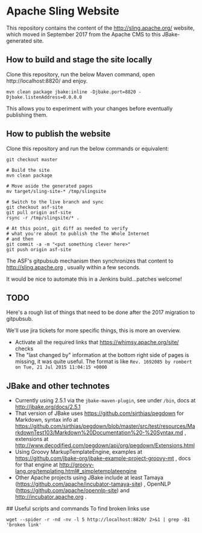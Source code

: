 # Apache Sling Website
This repository contains the content of the http://sling.apache.org/ website, which moved in September 2017 from
the Apache CMS to this JBake-generated site.

## How to build and stage the site locally  
Clone this repository, run the below Maven command, open http://localhost:8820/ and enjoy.

    mvn clean package jbake:inline -Djbake.port=8820 -Djbake.listenAddress=0.0.0.0
	
This allows	you to experiment with your changes before eventually publishing them.

## How to publish the website
Clone this repository and run the below commands or equivalent:

	git checkout master

	# Build the site
	mvn clean package

	# Move aside the generated pages
    mv target/sling-site-* /tmp/slingsite

	# Switch to the live branch and sync
	git checkout asf-site
	git pull origin asf-site
	rsync -r /tmp/slingsite/* .

	# At this point, git diff as needed to verify
	# what you're about to publish the The Whole Internet
	# and then
	git commit -a -m "<put something clever here>"
	git push origin asf-site

The ASF's gitpubsub mechanism then synchronizes that content to http://sling.apache.org , usually within a few seconds.

It would be nice to automate this in a Jenkins build...patches welcome!

## TODO
Here's a rough list of things that need to be done after the 2017 migration to gitpubsub.

We'll use jira tickets for more specific things, this is more an overview.

* Activate all the required links that https://whimsy.apache.org/site/ checks
* The "last changed by" information at the bottom right side of pages is missing, it was quite useful. The format is like `Rev. 1692085 by rombert on Tue, 21 Jul 2015 11:04:15 +0000`

## JBake and other technotes
* Currently using 2.5.1 via the `jbake-maven-plugin`, see under `/bin`, docs at http://jbake.org/docs/2.5.1
* That version of JBake uses https://github.com/sirthias/pegdown for Markdown, syntax info at https://github.com/sirthias/pegdown/blob/master/src/test/resources/MarkdownTest103/Markdown%20Documentation%20-%20Syntax.md , extensions at http://www.decodified.com/pegdown/api/org/pegdown/Extensions.html
* Using Groovy MarkupTemplateEngine, examples at https://github.com/jbake-org/jbake-example-project-groovy-mt , docs for that engine at http://groovy-lang.org/templating.html#_simpletemplateengine
* Other Apache projects using JBake include at least Tamaya (https://github.com/apache/incubator-tamaya-site) , OpenNLP (https://github.com/apache/opennlp-site) and http://incubator.apache.org .

## Useful scripts and commands
To find broken links use 

    wget --spider -r -nd -nv -l 5 http://localhost:8820/ 2>&1 | grep -B1 'broken link'